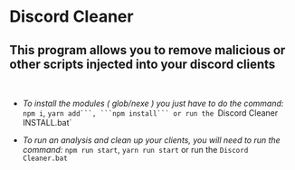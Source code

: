 # Discord Cleaner
## This program allows you to remove malicious or other scripts injected into your discord clients

<br/>


 - *To install the modules ( glob/nexe ) you just have to do the command:* ```npm i```, `yarn add```, ```npm install``` or run the `Discord Cleaner INSTALL.bat`

- *To run an analysis and clean up your clients, you will need to run the command:* ```npm run start```, ```yarn run start``` or run the `Discord Cleaner.bat`<br/>
